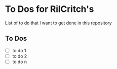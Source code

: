 # To Dos for RilCritch's <repo name>
List of to do that I want to get done in this repository
## To Dos
- [ ] to do 1
- [ ] to do 2
- [ ] to do n

<!--- vim options
vim:fileencoding=utf-8:shiftwidth=4:tabstop=4
--->
